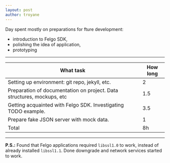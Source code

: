 ```yaml
---
layout: post
author: troyane
---
```


Day spent mostly on preparations for fture development:
* introduction to Felgo SDK, 
* polishing the idea of application,
* prototyping

---

| What task                                                                	| How long 	|
|------------------------------------------------------------------------	|----------	|
| Setting up environment: git repo, jekyll, etc.                         	|     2    	|
| Preparation of documentation on project. Data structures, mockups, etc 	|    1.5   	|
| Getting acquainted with Felgo SDK. Investigating TODO example.         	|    3.5   	|
| Prepare fake JSON server with mock data.                               	|     1    	|
|                                                                  Total 	|    8h    	|

---

**P.S.:** Found that Felgo applications required `libssl1.0` to work, instead of already installed `libssl1.1`.
Done downgrade and network services started to work.
